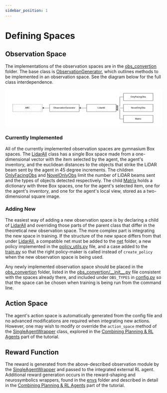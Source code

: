 ```yaml
---
sidebar_position: 1
---
```


# Defining Spaces

## Observation Space

The implementations of the observation spaces are in the [obs_convertion](https://github.com/tufts-ai-robotics-group/NovelGym/tree/main/obs_convertion) folder. The base class is [ObservationGenerator](https://github.com/tufts-ai-robotics-group/NovelGym/blob/main/obs_convertion/base.py), which outlines methods to be implemented in an observation space. See the diagram below for the full class interdependence.

![Observations](img/Observations.drawio.png)

### Currently Implemented

All of the currently implemented observation spaces are gymnasium Box spaces. The [LidarAll](https://github.com/tufts-ai-robotics-group/NovelGym/blob/main/obs_convertion/lidar_all.py) class has a single Box space made from a one-dimensional vector with the item selected by the agent, the agent's inventory, and the euclidean distances to the objects that strike the LiDAR beam sent by the agent in 45 degree increments. The children [OnlyFacingObs](https://github.com/tufts-ai-robotics-group/NovelGym/blob/main/obs_convertion/only_facing.py) and [NovelOnlyObs](https://github.com/tufts-ai-robotics-group/NovelGym/blob/main/obs_convertion/only_hinted.py) limit the number of LiDAR beams sent and the types of objects detected respectively. The child [Matrix](https://github.com/tufts-ai-robotics-group/NovelGym/blob/main/obs_convertion/matrix.py) holds a dictionary with three Box spaces, one for the agent's selected item, one for the agent's inventory, and one for the agent's local view, stored as a two-dimensional square image.

### Adding New

The easiest way of adding a new observation space is by declaring a child of [LidarAll](https://github.com/tufts-ai-robotics-group/NovelGym/blob/main/obs_convertion/lidar_all.py) and overriding those parts of the parent class that differ in the theoretical new observation space. The more complex part is integrating the new space in training. If the structure of the new space differs from that under [LidarAll](https://github.com/tufts-ai-robotics-group/NovelGym/blob/main/obs_convertion/lidar_all.py), a compatible net must be added to the [net](https://github.com/tufts-ai-robotics-group/NovelGym/tree/main/net) folder, a new policy implemented in the [policy_utils.py](https://github.com/tufts-ai-robotics-group/NovelGym/blob/main/policy_utils.py) file, and a case added to the [train.py](https://github.com/tufts-ai-robotics-group/NovelGym/blob/main/train.py) so that the right policy-maker is called instead of `create_policy` when the new observation space is being used.

Any newly implemented observation space should be placed in the [obs_convertion](https://github.com/tufts-ai-robotics-group/NovelGym/tree/main/obs_convertion) folder, listed in the [obs_convertion/\_\_init\_\_.py](https://github.com/tufts-ai-robotics-group/NovelGym/blob/main/obs_convertion/__init__.py) file consistent with the spaces already there, and included under `OBS_TYPES` in [config.py](https://github.com/tufts-ai-robotics-group/NovelGym/blob/36f78f5e25475a43a8a83627939a5744d0a42c0c/config.py) so that the space can be chosen when training is being run from the command line.

## Action Space

The agent's action space is automatically generated from the config file and no advanced modifications are required when integrating new actions. However, one may wish to modify or override the `action_space` method of the [SingleAgentWrapper](https://github.com/tufts-ai-robotics-group/NovelGym/blob/main/envs/single_agent_standard.py) class, explored in the [Combining Planning & RL Agents](combining) part of the tutorial.

## Reward Function

The reward is generated from the above-described observation module by the [SingleAgentWrapper](https://github.com/tufts-ai-robotics-group/NovelGym/blob/36f78f5e25475a43a8a83627939a5744d0a42c0c/envs/single_agent_standard.py) and passed to the integrated external RL agent. Additional reward generation occurs in the reward-shaping and neurosymbolics wrappers, found in the [envs](https://github.com/tufts-ai-robotics-group/NovelGym/tree/main/envs) folder and described in detail in the [Combining Planning & RL Agents](combining) part of the tutorial.
